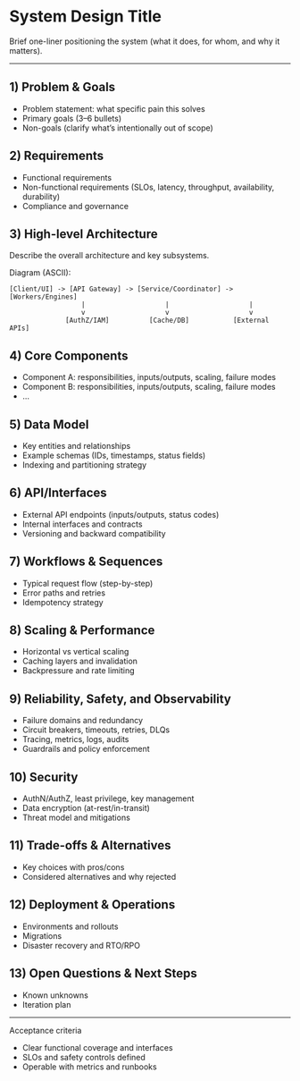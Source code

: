 # System Design Title

Brief one-liner positioning the system (what it does, for whom, and why it matters).

---

## 1) Problem & Goals
- Problem statement: what specific pain this solves
- Primary goals (3–6 bullets)
- Non-goals (clarify what’s intentionally out of scope)

## 2) Requirements
- Functional requirements
- Non-functional requirements (SLOs, latency, throughput, availability, durability)
- Compliance and governance

## 3) High-level Architecture
Describe the overall architecture and key subsystems.

Diagram (ASCII):

```
[Client/UI] -> [API Gateway] -> [Service/Coordinator] -> [Workers/Engines]
                  |                    |                    |
                  v                    v                    v
              [AuthZ/IAM]          [Cache/DB]           [External APIs]
```

## 4) Core Components
- Component A: responsibilities, inputs/outputs, scaling, failure modes
- Component B: responsibilities, inputs/outputs, scaling, failure modes
- ...

## 5) Data Model
- Key entities and relationships
- Example schemas (IDs, timestamps, status fields)
- Indexing and partitioning strategy

## 6) API/Interfaces
- External API endpoints (inputs/outputs, status codes)
- Internal interfaces and contracts
- Versioning and backward compatibility

## 7) Workflows & Sequences
- Typical request flow (step-by-step)
- Error paths and retries
- Idempotency strategy

## 8) Scaling & Performance
- Horizontal vs vertical scaling
- Caching layers and invalidation
- Backpressure and rate limiting

## 9) Reliability, Safety, and Observability
- Failure domains and redundancy
- Circuit breakers, timeouts, retries, DLQs
- Tracing, metrics, logs, audits
- Guardrails and policy enforcement

## 10) Security
- AuthN/AuthZ, least privilege, key management
- Data encryption (at-rest/in-transit)
- Threat model and mitigations

## 11) Trade-offs & Alternatives
- Key choices with pros/cons
- Considered alternatives and why rejected

## 12) Deployment & Operations
- Environments and rollouts
- Migrations
- Disaster recovery and RTO/RPO

## 13) Open Questions & Next Steps
- Known unknowns
- Iteration plan

---

Acceptance criteria
- Clear functional coverage and interfaces
- SLOs and safety controls defined
- Operable with metrics and runbooks